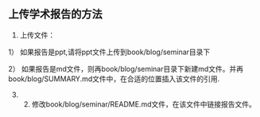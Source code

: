 ## 上传学术报告的方法


1. 上传文件：
    
1） 如果报告是ppt,请将ppt文件上传到book/blog/seminar目录下

2） 如果报告是md文件，则再book/blog/seminar目录下新建md文件。并再book/blog/SUMMARY.md文件中，在合适的位置插入该文件的引用.


3. 2. 修改book/blog/seminar/README.md文件，在该文件中链接报告文件。
